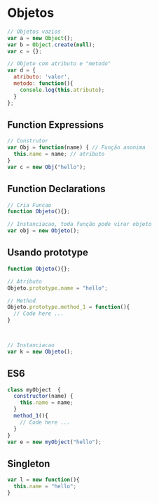 # Objetos
```javascript
// Objetos vazios
var a = new Object();
var b = Object.create(null);
var c = {};

// Objeto com atributo e "metodo"
var d = {
  atributo: 'valor',
  metodo: function(){
    console.log(this.atributo);
  }
};
```

## Function Expressions
```javascript
// Construtor
var Obj = function(name) { // Função anonima
  this.name = name; // atributo
}
var c = new Obj("hello");
```

## Function Declarations
```javascript
// Cria Funcao
function Objeto(){};

// Instanciacao, toda função pode virar objeto
var obj = new Objeto();
```

## Usando prototype
```javascript
function Objeto(){};

// Atributo
Objeto.prototype.name = "hello";

// Method
Objeto.prototype.method_1 = function(){
  // Code here ...
}



// Instanciacao
var k = new Objeto();
```

## ES6
```javascript
class myObject  {
  constructor(name) {
    this.name = name;
  }
  method_1(){
    // Code here ...
  }
}
var e = new myObject("hello");
```

## Singleton
```javascript
var l = new function(){
  this.name = "hello";
}
```
